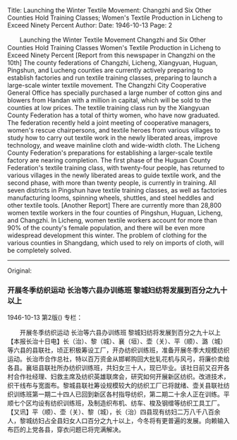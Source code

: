 Title: Launching the Winter Textile Movement: Changzhi and Six Other Counties Hold Training Classes; Women's Textile Production in Licheng to Exceed Ninety Percent
Author:
Date: 1946-10-13
Page: 2

　　Launching the Winter Textile Movement
    Changzhi and Six Other Counties Hold Training Classes
    Women's Textile Production in Licheng to Exceed Ninety Percent
    [Report from this newspaper in Changzhi on the 10th] The county federations of Changzhi, Licheng, Xiangyuan, Huguan, Pingshun, and Lucheng counties are currently actively preparing to establish factories and run textile training classes, preparing to launch a large-scale winter textile movement. The Changzhi City Cooperative General Office has specially purchased a large number of cotton gins and blowers from Handan with a million in capital, which will be sold to the counties at low prices. The textile training class run by the Xiangyuan County Federation has a total of thirty women, who have now graduated. The federation recently held a joint meeting of cooperative managers, women's rescue chairpersons, and textile heroes from various villages to study how to carry out textile work in the newly liberated areas, improve technology, and weave mainline cloth and wide-width cloth. The Licheng County Federation's preparations for establishing a larger-scale textile factory are nearing completion. The first phase of the Huguan County Federation's textile training class, with twenty-four people, has returned to various villages in the newly liberated areas to guide textile work, and the second phase, with more than twenty people, is currently in training. All seven districts in Pingshun have textile training classes, as well as factories manufacturing looms, spinning wheels, shuttles, and steel heddles and other textile tools.
    [Another Report] There are currently more than 28,800 women textile workers in the four counties of Pingshun, Huguan, Licheng, and Changzhi. In Licheng, women textile workers account for more than 90% of the county's female population, and there will be even more widespread development this winter. The problem of clothing for the various counties in Shangdang, which used to rely on imports of cloth, will be completely solved.



<hr /> 

Original: 


### 开展冬季纺织运动  长治等六县办训练班  黎城妇纺将发展到百分之九十以上

1946-10-13
第2版()
专栏：

　　开展冬季纺织运动
    长治等六县办训练班
    黎城妇纺将发展到百分之九十以上
    【本报长治十日电】长（治）、黎（城）、襄（垣）、壶（关）、平（顺）、潞（城）等六县的县联社，顷正积极筹设工厂，开办纺织训练班，准备开展冬季大规模纺织运动。长治市合作总社，特以百万资金从邯郸购回大批轧花机与风弓，将廉价卖给各县。襄垣县联社所办纺织训练班，共妇女三十人，现已毕业。该社日前又召开各村合作社经理、妇救主席及纺织英雄联席会，研究如何开展新区纺织。改进技术，织干线布与宽面布。黎城县联社筹设规模较大的纺织工厂已将就绪、壶关县联社纺织训练班第一期二十四人已回到新区各村指导纺织，第二期二十余人正在训练。平顺七个区均设有纺织训练班，及制造织布机、纺车、梭及钢缯等纺织工具工厂。
    【又讯】平（顺）、壶（关）、黎（城），长（治）四县现有纺妇二万八千八百余人，黎城纺妇占全县妇女人口百分之九十以上，今冬将有更普遍的发展。向赖输入布匹的上党各县，穿衣问题已将完满解决。
